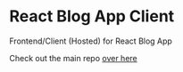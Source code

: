 # React Blog App Client

Frontend/Client (Hosted) for React Blog App

Check out the main repo [over here](https://github.com/asifridwan/react-blog-app)
